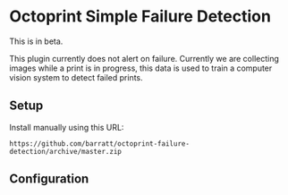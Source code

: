 # Octoprint Simple Failure Detection

This is in beta.

This plugin currently does not alert on failure. Currently we are collecting images while a print is in progress, this data is used to train a computer vision system to detect failed prints.

## Setup
Install manually using this URL:

    https://github.com/barratt/octoprint-failure-detection/archive/master.zip

## Configuration

